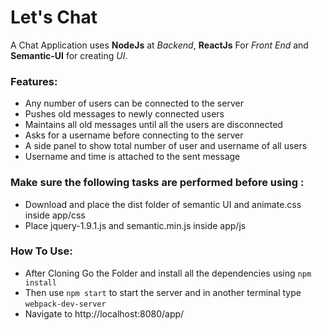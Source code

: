 # Let's Chat
A Chat Application uses **NodeJs** at *Backend*, **ReactJs** For *Front End* and **Semantic-UI** for creating *UI*.

### Features:  
* Any number of users can be connected to the server  
* Pushes old messages to newly connected users  
* Maintains all old messages until all the users are disconnected
* Asks for a username before connecting to the server 
* A side panel to show total number of user and  username of all users   
* Username and time is attached to the sent message

### Make sure the following tasks are performed before using :

* Download and place the dist folder of semantic UI and animate.css inside app/css  
* Place jquery-1.9.1.js and semantic.min.js inside app/js  

### How To Use:

* After Cloning Go the Folder and install all the dependencies using `npm install`   
* Then use `npm start` to start the server and in another terminal type `webpack-dev-server`  
* Navigate to http://localhost:8080/app/  
